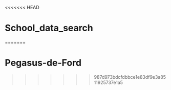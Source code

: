 <<<<<<< HEAD
# School_data_search
=======
# Pegasus-de-Ford
>>>>>>> 987d973bdcfdbbce1e83df9e3a8511925737e1a5
